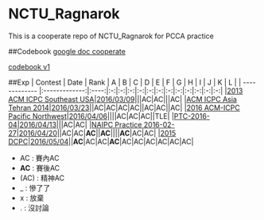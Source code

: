 # NCTU_Ragnarok
This is a cooperate repo of NCTU_Ragnarok for PCCA practice

##Codebook
[google doc cooperate](https://docs.google.com/document/d/1910eO1kEdDOaXn_xMtgOEjpTu1-7e1E8KF0WcCfCv_k/edit?usp=sharing)

[codebook v1](codebook/codebook_v1.docx)

##Exp
| Contest       | Date          | Rank | A | B | C | D | E | F | G | H | I | J | K | L |
| ------------- |:-------------:|:----:|:-:|:-:|:-:|:-:|:-:|:-:|:-:|:-:|:-:|:-:|:-:|:-:|
|[2013 ACM ICPC Southeast USA](http://acm.hust.edu.cn/vjudge/contest/view.action?cid=108058#overview)|[2016/03/09](2016-03-09)|||AC|AC|||AC|
|[ACM ICPC Asia Tehran 2014](http://acm.hust.edu.cn/vjudge/contest/view.action?cid=108059#rank)|[2016/03/23](2016-03-23)||AC|AC|AC|AC||AC|AC||AC|
|[2016 ACM-ICPC Pacific Northwest](http://www.codeforces.com/gymRegistration/100820/virtual/true)|[2016/04/06](2016-04-06)||||AC|AC|AC||TLE|
|[PTC-2016-04](http://e-tutor.itsa.org.tw/e-Tutor/course/view.php?id=1351)|[2016/04/13](2016-04-13)|||AC|AC|
|[NAIPC Practice 2016-02-27](https://open.kattis.com/contests/jmdk25)|[2016/04/20](2016-04-20)||AC|AC|**AC**||**AC**||||**AC**|AC|AC|
|[2015 DCPC](http://www.codeforces.com/gymRegistration/100883/virtual/true)|[2016/05/04](2016-05-04)||**AC**|AC|AC|**AC**|AC|AC|AC|AC|AC|AC|

- AC : 賽內AC  
- **AC** : 賽後AC  
- (AC) : 精神AC  
- _ : 慘了了  
- x : 放棄
- . : 沒討論 
